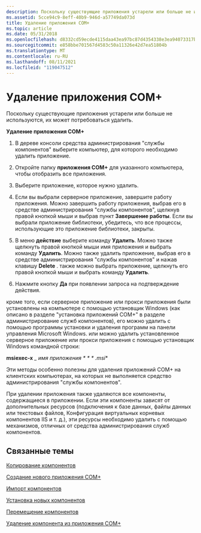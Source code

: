 ```yaml
---
description: Поскольку существующие приложения устарели или больше не используются, их может потребоваться удалить.
ms.assetid: 5cce94c9-8eff-40b9-946d-a57749da073d
title: Удаление приложения COM+
ms.topic: article
ms.date: 05/31/2018
ms.openlocfilehash: d8332cd59ecde4115daa43ea97bc87d4354338e3ea94073317bfa293102deb78
ms.sourcegitcommit: e858bbe701567d4583c50a11326e42d7ea51804b
ms.translationtype: MT
ms.contentlocale: ru-RU
ms.lasthandoff: 08/11/2021
ms.locfileid: "119047512"
---
```

# <a name="deleting-a-com-application"></a>Удаление приложения COM+

Поскольку существующие приложения устарели или больше не используются, их может потребоваться удалить.

**Удаление приложения COM+**

1.  В дереве консоли средства администрирования "службы компонентов" выберите компьютер, для которого необходимо удалить приложение.

2.  Откройте папку **приложения COM+** для указанного компьютера, чтобы отобразить все приложения.

3.  Выберите приложение, которое нужно удалить.

4.  Если вы выбрали серверное приложение, завершите работу приложения. Можно завершить работу приложения, выбрав его в средстве администрирования "службы компонентов", щелкнув правой кнопкой мыши и выбрав пункт **Завершение работы**. Если вы выбрали приложение библиотеки, убедитесь, что все процессы, использующие это приложение библиотеки, закрыты.

5.  В меню **действие** выберите команду **Удалить**. Можно также щелкнуть правой кнопкой мыши имя приложения и выбрать команду **Удалить**. Можно также удалить приложение, выбрав его в средстве администрирования "службы компонентов" и нажав клавишу **Delete** . также можно выбрать приложение, щелкнуть его правой кнопкой мыши и выбрать команду **Удалить**.

6.  Нажмите кнопку **Да** при появлении запроса на подтверждение действия.

кроме того, если серверное приложение или прокси приложения были установлены на компьютере с помощью установщик Windows (как описано в разделе "установка приложений COM+" в разделе администрирование служб компонентов), его можно удалить с помощью программы установки и удаления программ на панели управления Microsoft Windows. или можно удалить установленное серверное приложение или прокси приложения с помощью установщик Windows командной строки:

**msiexec-x** *\_ имя приложения * * * .msi**

Эти методы особенно полезны для удаления приложений COM+ на клиентских компьютерах, на которых не выполняется средство администрирования "службы компонентов".

При удалении приложения также удаляются все компоненты, содержащиеся в приложении. Если эти компоненты зависят от дополнительных ресурсов (подключения к базе данных, файлы данных или текстовых файлов, Конфигурация виртуальных корневых компонентов IIS и т. д.), эти ресурсы необходимо удалить с помощью механизмов, отличных от средства администрирования служб компонентов.

## <a name="related-topics"></a>Связанные темы

<dl> <dt>

[Копирование компонентов](copying-components.md)
</dt> <dt>

[Создание нового приложения COM+](creating-a-new-com--application.md)
</dt> <dt>

[Импорт компонентов](importing-components.md)
</dt> <dt>

[Установка новых компонентов](installing-new-components.md)
</dt> <dt>

[Перемещение компонентов](moving-components.md)
</dt> <dt>

[Удаление компонента из приложения COM+](removing-a-component-from-a-com--application.md)
</dt> </dl>

 

 



